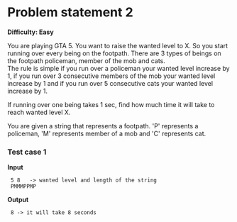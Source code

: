 
# Problem statement 2
**Difficulty: Easy**

You are playing GTA 5. You want to raise the wanted level to X. So you start running over every being on the footpath. There are 3 types of beings on the footpath policeman, member of the mob and cats.         
  The rule is simple if you run over a policeman your wanted level increase by 1, if you run over 3 consecutive members of the mob your wanted level increase by 1 and if you run over 5 consecutive cats your wanted level increase by 1.

 If running over one being takes 1 sec, find how much time it will take to reach wanted level X.

  You are given a string that represents a footpath. 'P' represents a policeman, 'M' represents member of a mob and 'C' represents cat. 

 
### Test case 1

**Input** 
```
 5 8   -> wanted level and length of the string
 PMMMPPMP
```

**Output** 
```
 8 -> it will take 8 seconds
```
